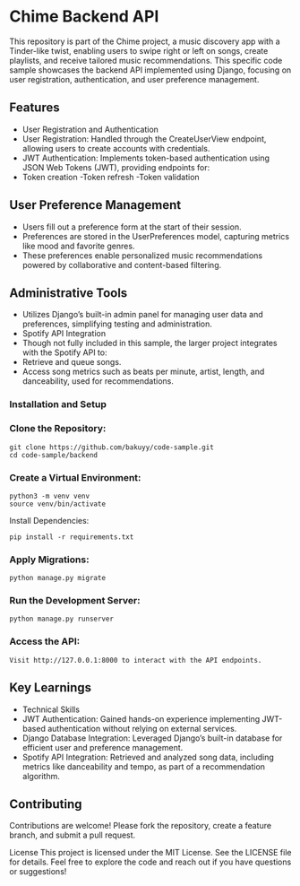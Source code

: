 # Chime Backend API 

This repository is part of the Chime project, a music discovery app with a Tinder-like twist, enabling users to swipe right or left on songs, create playlists, and receive tailored music recommendations. This specific code sample showcases the backend API implemented using Django, focusing on user registration, authentication, and user preference management.

## Features

- User Registration and Authentication
- User Registration: Handled through the CreateUserView endpoint, allowing users to create accounts with credentials.
- JWT Authentication: Implements token-based authentication using JSON Web Tokens (JWT), providing endpoints for:
- Token creation
 -Token refresh
 -Token validation

## User Preference Management

- Users fill out a preference form at the start of their session.
- Preferences are stored in the UserPreferences model, capturing metrics like mood and favorite genres.
- These preferences enable personalized music recommendations powered by collaborative and content-based filtering.

## Administrative Tools

- Utilizes Django’s built-in admin panel for managing user data and preferences, simplifying testing and administration.
- Spotify API Integration
- Though not fully included in this sample, the larger project integrates with the Spotify API to:
- Retrieve and queue songs.
- Access song metrics such as beats per minute, artist, length, and danceability, used for recommendations.

### Installation and Setup

### Clone the Repository:

```
git clone https://github.com/bakuyy/code-sample.git
cd code-sample/backend
```
### Create a Virtual Environment:
```
python3 -m venv venv
source venv/bin/activate
```
Install Dependencies:
```
pip install -r requirements.txt
```
### Apply Migrations:
```
python manage.py migrate
```
### Run the Development Server:
```
python manage.py runserver
```
### Access the API:
```
Visit http://127.0.0.1:8000 to interact with the API endpoints.
```
## Key Learnings

- Technical Skills
- JWT Authentication: Gained hands-on experience implementing JWT-based authentication without relying on external services.
- Django Database Integration: Leveraged Django’s built-in database for efficient user and preference management.
- Spotify API Integration: Retrieved and analyzed song data, including metrics like danceability and tempo, as part of a recommendation algorithm.

## Contributing
Contributions are welcome! Please fork the repository, create a feature branch, and submit a pull request.


License
This project is licensed under the MIT License. See the LICENSE file for details.
Feel free to explore the code and reach out if you have questions or suggestions!


